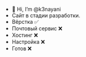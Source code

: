 - 👋 Hi, I’m @k3nayani
- Сайт в стадии разработки.
- Вёрстка :white_check_mark:
- Почтовый сервис :x:
- Хостинг :x:
- Настройка :x:
- Готов :x:
